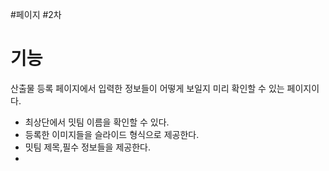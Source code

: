 #페이지  #2차 


# 기능

산출물 등록 페이지에서 입력한 정보들이 어떻게 보일지 미리 확인할 수 있는 페이지이다.

* 최상단에서 밋팀 이름을 확인할 수 있다.
* 등록한 이미지들을 슬라이드 형식으로 제공한다.
* 밋팀 제목,필수 정보들을 제공한다.
* 
